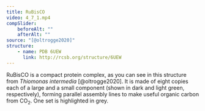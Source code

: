 ```yaml
---
title: RuBisCO
video: 4_7_1.mp4
compSlider:
    beforeAlt: ""
    afterAlt: ""
source: "[@oltrogge2020]"
structure:
    - name: PDB 6UEW
      link: http://rcsb.org/structure/6UEW
---
```


RuBisCO is a compact protein complex, as you can see in this structure from *Thiomonas intermedia* [@oltrogge2020]. It is made of eight copies each of a large and a small component (shown in dark and light green, respectively), forming parallel assembly lines to make useful organic carbon from CO<sub>2</sub>. One set is highlighted in grey.
